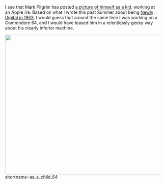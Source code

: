 I see that Mark Pilgrim has posted <a href="http://diveintomark.org/archives/2003/11/11/iie">a picture of himself as a kid</a>, working at an Apple //e.  Based on what I wrote this past Summer about being <a href="http://www.decafbad.com/blog/geek/newly_digital.html">Newly Digital in 1983</a>, I would guess that around the same time I was working on a Commodore 64, and I would have teased him in a relentlessly geeky way about his clearly inferior machine.

<div align="center"><img src="http://www.decafbad.com/blog-images/working-at-c64-cropped.jpg" width="553" height="455" /></div>
<!--more-->
shortname=as_a_child_64
